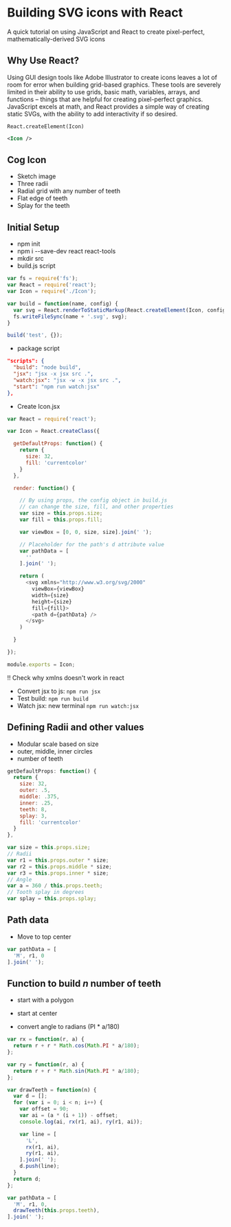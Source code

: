 # Building SVG icons with React

A quick tutorial on using JavaScript and React to create pixel-perfect, mathematically-derived SVG icons

## Why Use React?

Using GUI design tools like Adobe Illustrator to create icons leaves a lot of room for error when building grid-based graphics. 
These tools are severely limited in their ability to use grids, basic math, variables, arrays, and functions – things that are helpful for creating pixel-perfect graphics.
JavaScript excels at math, and React provides a simple way of creating static SVGs, with the ability to add interactivity if so desired. 

```jsx:example
React.createElement(Icon)
```

```xml
<Icon />
```

## Cog Icon
- Sketch image
- Three radii
- Radial grid with any number of teeth
- Flat edge of teeth
- Splay for the teeth


## Initial Setup

- npm init
- npm i --save-dev react react-tools
- mkdir src
- build.js script

```js
var fs = require('fs');
var React = require('react');
var Icon = require('./Icon');

var build = function(name, config) {
  var svg = React.renderToStaticMarkup(React.createElement(Icon, config));
  fs.writeFileSync(name + '.svg', svg);
}

build('test', {});
```

- package script

```json
"scripts": {
  "build": "node build",
  "jsx": "jsx -x jsx src .",
  "watch:jsx": "jsx -w -x jsx src .",
  "start": "npm run watch:jsx"
},
```

- Create Icon.jsx

```js
var React = require('react');

var Icon = React.createClass({

  getDefaultProps: function() {
    return {
      size: 32,
      fill: 'currentcolor'
    }
  },

  render: function() {

    // By using props, the config object in build.js
    // can change the size, fill, and other properties
    var size = this.props.size;
    var fill = this.props.fill;

    var viewBox = [0, 0, size, size].join(' ');

    // Placeholder for the path's d attribute value
    var pathData = [
      ''
    ].join(' ');

    return (
      <svg xmlns="http://www.w3.org/svg/2000"
        viewBox={viewBox}
        width={size}
        height={size}
        fill={fill}>
        <path d={pathData} />
      </svg>
    )

  }

});

module.exports = Icon;
```

!! Check why xmlns doesn't work in react

- Convert jsx to js: `npm run jsx`
- Test build: `npm run build` 
- Watch jsx: new terminal `npm run watch:jsx`

## Defining Radii and other values
- Modular scale based on size
- outer, middle, inner circles
- number of teeth

```js
getDefaultProps: function() {
  return {
    size: 32,
    outer: .5,
    middle: .375,
    inner: .25,
    teeth: 8,
    splay: 3,
    fill: 'currentcolor'
  }
},
```

```js
var size = this.props.size;
// Radii
var r1 = this.props.outer * size;
var r2 = this.props.middle * size;
var r3 = this.props.inner * size;
// Angle
var a = 360 / this.props.teeth;
// Tooth splay in degrees
var splay = this.props.splay;
```

## Path data
- Move to top center

```js
var pathData = [
  'M', r1, 0
].join(' ');
```

## Function to build _n_ number of teeth
- start with a polygon

- start at center
- convert angle to radians (PI * a/180)

```js
var rx = function(r, a) {
  return r + r * Math.cos(Math.PI * a/180);
};

var ry = function(r, a) {
  return r + r * Math.sin(Math.PI * a/180);
};
```

```js
var drawTeeth = function(n) {
  var d = [];
  for (var i = 0; i < n; i++) {
    var offset = 90;
    var ai = (a * (i + 1)) - offset;
    console.log(ai, rx(r1, ai), ry(r1, ai));

    var line = [
      'L',
      rx(r1, ai),
      ry(r1, ai),
    ].join(' ');
    d.push(line);
  }
  return d;
};
```

```js
var pathData = [
  'M', r1, 0,
  drawTeeth(this.props.teeth),
].join(' ');
```

